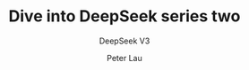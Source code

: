 ---
title: "Dive into DeepSeek series two"
subtitle: "DeepSeek V3"
layout: post
author: "Peter Lau"
published: false
header-style: text
tags:
  - Computer science
  - LLM
  - DeepSeek 
---